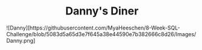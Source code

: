 <h1 align="center">Danny's Diner</h1>
![Danny][https://githubusercontent.com/MyaHeeschen/8-Week-SQL-Challenge/blob/5083d5a65d3e7f645a38e44590e7b382666c8d26/Images/Danny.png]
